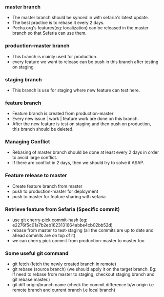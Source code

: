 ### master branch

- The master branch should be synced in with sefaria's latest update. 
- The best practice is to rebase it every 2 days.
- Pecha.org's features(eg: localization) can be released in the master branch so that Sefaria can use them.


### production-master branch

- This branch is mainly used for production.
- every feature we want to release can be push in this branch after testing on staging


### staging branch

- This branch is use for staging where new feature can test here.


### feature branch

- Feature branch is created from production-master
- Every new issue | work | feature work are done on this branch.
- After the new feature is test on staging and then push on production, this branch should be deleted.


### Managing Conflict

- Rebasing of master branch should be done at least every 2 days in order to avoid large conflict.
- If there are conflict in 2 days, then we should try to solve it ASAP.

### Feature release to master

- Create feature branch from master
- push to production-master for deployment
- push to master for feature sharing with sefaria

### Retrieve feature from Sefaria (Specific commit)

- use git cherry-pick commit-hash (eg: e2276f5c01a7b2eb1623131664abbe4cb02bb52d)
- rebase from master to test-staging (all the commits are up to date and ahead commits are on top of it)
- we can cherry pick commit from production-master to master too

### Some useful git command

- git fetch (fetch the newly created branch in remote)
- git rebase (source branch) (we should apply it on the target branch. Eg: if need to rebase from master to staging, checkout staging branch and git rebase master.)
- git diff origin/branch name (check the commit difference b/w origin i.e remote branch and current branch i.e local branch)

